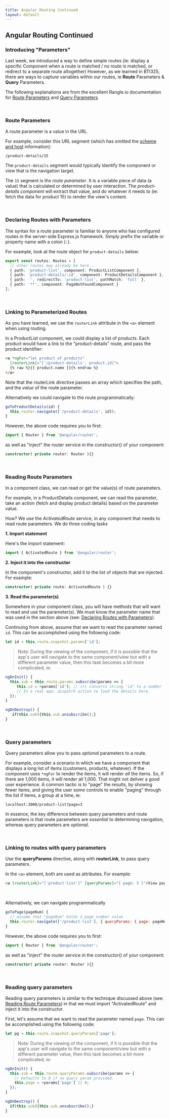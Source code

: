 ```yaml
---
title: Angular Routing Continued
layout: default
---
```


## Angular Routing Continued

### Introducing "Parameters"

Last week, we introduced a way to define simple routes (ie: display a specific Component when a route is matched / no route is matched, or redirect to a separate route altogether)  However, as we learned in BTI325, there are ways to capture variables within our routes, ie **Route** Parameters & **Query** Parameters.  

The following explanations are from the excellent Rangle.io documentation for [Route Parameters](https://angular-2-training-book.rangle.io/handout/routing/routeparams.html) and [Query Parameters](https://angular-2-training-book.rangle.io/handout/routing/query_params.html) 

<br>

### Route Parameters

A route parameter is a value in the URL. 

For example, consider this URL segment (which has omitted the [scheme and host](https://en.wikipedia.org/wiki/Uniform_Resource_Identifier#Syntax) information):

```
/product-details/15
```

The `product-details` segment would typically identify the component or view that is the navigation target. 

The `15` segment *is the route parameter*. It is a variable piece of data (a value) that is calculated or determined by user interaction. The *product-details component* will extract that value, and do whatever it needs to (ie: fetch the data for product 15) to render the view's content. 

<br>

### Declaring Routes with Parameters

The syntax for a route parameter is familiar to anyone who has configured routes in the server-side Express.js framework. Simply prefix the variable or property name with a colon (`:`). 

For example, look at the route object for `product-details` below:

```ts
export const routes: Routes = [
  // other routes may already be here...
  { path: 'product-list', component: ProductListComponent },
  { path: 'product-details/:id', component: ProductDetailsComponent },
  { path: '', redirectTo: 'product-list', pathMatch: 'full' },
  { path: '**', component: PageNotFoundComponent }
];
```

<br>

### Linking to Parameterized Routes

As you have learned, we use the `routerLink` attribute in the `<a>` element when using routing. 

In a ProductList component, we could display a list of products. Each product would have a link to the "product-details" route, and pass the product identifier:

```html
<a *ngFor="let product of products"
  [routerLink]="['/product-details', product.id]">
  {% raw %}{{ product.name }}{% endraw %}
</a>
```

Note that the routerLink directive passes an array which specifies the path, and the *value* of the route parameter. 

Alternatively we could navigate to the route programmatically:

```js
goToProductDetails(id) {
  this.router.navigate(['/product-details', id]);
}
```

However, the above code requires you to first:

```typescript
import { Router } from '@angular/router';
```

as well as "inject" the router service in the constructor() of your component:

```typescript
constructor( private router: Router ){}
```

<br>

### Reading Route Parameters

In a component class, we can read or get the value(s) of route parameters. 

For example, in a ProductDetails component, we can read the parameter, take an action (fetch and display product details) based on the parameter value.

How? We use the *ActivatedRoute* service, in any component that needs to read route parameters. We do three coding tasks

**1. Import statement**

Here's the import statement:

```ts
import { ActivatedRoute } from '@angular/router';
```

**2. Inject it into the constructor**

In the component's constructor, add it to the list of objects that are injected. For example:

```typescript
constructor( private route: ActivatedRoute ) {}
```

**3. Read the parameter(s)**

Somewhere in your component class, you will have methods that will want to read and use the parameter(s). We must know the parameter name that was used in the section above (see: [Declaring Routes with Parameters](#declaring-routes-with-parameters)). 

Continuing from above, assume that we want to read the parameter named `id`. This can be accomplished using the following code:

```ts
let id = this.route.snapshot.params['id'];
```

> Note: During the viewing of the component, if it is possible that the app's user will navigate to the same component/view but with a different parameter value, then this task becomes a bit more complicated, ie:

```ts
ngOnInit() {
  this.sub = this.route.params.subscribe(params => {
     this.id = +params['id']; // (+) converts string 'id' to a number
     // In a real app: dispatch action to load the details here.
  });
}

ngOnDestroy() {
   if(this.sub){this.sub.unsubscribe();}
}
```
<br>

### Query parameters

Query parameters allow you to pass *optional* parameters to a route. 

For example, consider a scenario in which we have a component that displays a long list of items (customers, products, whatever). If the component uses `*ngFor` to render the items, it will render *all* the items. So, if there are 1,000 items, it will render all 1,000. That might not deliver a good user experience. A common tactic is to "page" the results, by showing fewer items, and giving the user some controls to enable "paging" through the list if items, a group at a time, ie:

```
localhost:3000/product-list?page=3
```

In essence, the key difference between query parameters and route parameters is that route parameters are *essential* to determining navigation, whereas query parameters are *optional*.

<br>

### Linking to routes with query parameters

Use the **queryParams** directive, along with **routerLink**, to pass query parameters. 

In the `<a>` element, both are used as attributes. For example:

```html
<a [routerLink]="['product-list']" [queryParams]="{ page: 5 }">View page 5</a>
```

<br>

Alternatively, we can navigate programmatically

```js
goToPage(pageNum) {
  // assume that "pageNum" holds a page number value
  this.router.navigate(['/product-list'], { queryParams: { page: pageNum } });
}
```

However, the above code requires you to first:

```typescript
import { Router } from '@angular/router';
```

as well as "inject" the router service in the constructor() of your component:

```typescript
constructor( private router: Router ){}
```

<br>

### Reading query parameters

Reading query parameters is similar to the technique discussed above (see: [Reading Route Parameters](#reading-route-parameters)) in that we must import "ActivatedRoute" and inject it into the constructor. 

First, let's assume that we want to read the parameter named `page`.  This can be accomplished using the following code:

```ts
let pg = this.route.snapshot.queryParams['page'];
```

> Note: During the viewing of the component, if it is possible that the app's user will navigate to the same component/view but with a different parameter value, then this task becomes a bit more complicated, ie:

```ts
ngOnInit() {
  this.sub = this.route.queryParams.subscribe(params => {
    // Defaults to 0 if no query param provided.
    this.page = +params['page'] || 0;
  });
}

ngOnDestroy() {
  if(this.sub){this.sub.unsubscribe();}
}
```

<br>